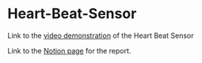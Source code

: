 # Heart-Beat-Sensor

Link to the [video demonstration](https://drive.google.com/file/d/1eKhOuh2nHapAnCugSls6pCY-Q8BOPKV9/view?usp=share_link) of the Heart Beat Sensor

Link to the [Notion page](https://sour-engineer-f98.notion.site/Heart-Beat-Sensor-395c2bfc12114f668ce159bb53aca895) for the report. 
